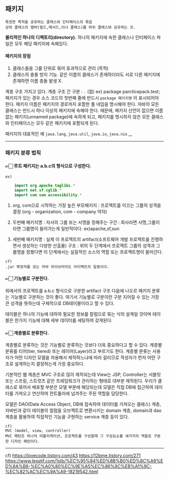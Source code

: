 ## 패키지
	특정한 목적을 공유하는 클래스와 인터페이스의 묶음
	상위 클래스의 멤버(필드,메서드,이너 클래스)를 하위 클래스와 공유하는 것.
    
**물리적인 하나의 디렉토리(directory).**
하나의 패키지에 속한 클래스나 인터페이스 파일은 모두 해당 패키지에 속해있다.

#### 패키지의 장점
1) 클래스들을 그룹 단위로 묶어 효과적으로 관리 (목적)
2) 클래스의 충돌 방지 기능.
	같은 이름의 클래스가 존재하더라도 서로 다른 패키지에 존재하면 이름 충돌 발생 X.

계층 구조 가지고 있다. 
계층 구조 간 구분 : ``.`` (점)
	ex) package parcticepack.test;
패키지가 있는 경우 소스 코드의 첫번째 줄에 반드시 ``package 패키지명`` 이 표시되어야 한다.
패키지 이름은 패키지의 경로까지 포함한 풀 네임을 명시해야 한다.
자바의 모든 클래스는 반드시 하나 이상의 패키지에 속해야 한다.
때문에, 패키지 선언이 없으면 이름없는 패키지(unnamed package)에 속하게 되고, 패키지를 명시하지 않은 모든 클래스와 인터페이스는 모두 같은 패키지에 포함되게 된다.


패키지의 대표적인 예
	``java.lang``, ``java.util``, ``java.io``, ``java.nio`` ,,,

---
### 패키지 분류 법칙

#### 👉🏻  루트 패키지는 a.b.c의 형식으로 구성한다.
	ex) 
```java
	import org.apache.taglibs.*
    import net.sf.cglib.*
    import com.sum.accessibility.*
```
    
1) org, com으로 시작하는 가장 높은 부모패키지
   	: 프로젝트를 이끄는 그룹의 성격을 결정
(org - organization, com - company 약자)

2) 두번째 패키지명
    : 자사의 그룹 또는 사명을 정해주는 구간
    : 회사라면 사명,그룹이라면 그룹명이 들어가는게 일반적이다.
    ex)apache,sf,sun
    
3) 세번째 패키지명
    : 실제 이 프로젝트의 artifact(소프트웨어 개발 프로젝트를 진행하면서 생성하는 다양한 산출물) 구조
    : 위의 두 단계에서 프로젝트 그룹의 성격과 그룹명을 정했다면 이 단계에서는 실질적인 소스의 역할 또는 프로젝트명이 들어간다.
    
```
cf)
.jar 확장자를 갖는 자바 라이브러리도 아티팩트의 일종이다.
```

#### 👉🏻 기능별로 구분한다.

위에서의 프로젝트를 a.b.c 형식으로 구분한 artifact 구조 다음에 나오르 패키지 분류는 기능별로 구분하는 것이 좋다.
여기서 기능별로 구분이란 구분 지어질 수 있는 가장 큰 성격을 뜻하는데 구체적으로 DB테이블이라고 할 수 있다.

테이블은 하나의 기능에 대하여 필요한 정보를 칼럼으로 묶는 식의 설계일 것이며 테이블은 한가지 기능에 대해 세부 데이터를 세팅하여 갖게된다.

#### 👉🏻 계층별로 분류한다.

계층별로 분류하는 것은 기능별로 분류하는 것보다 더욱 중요하다고 할 수 있다.
계층별 분류를 티어(tier, tiered) 또는 레이어(Layer)라고 부르기도 한다. 
계층별 분류는 사용자가 어떤 디자인 모델을 차용해서 제작하느냐에 따라 갈리므로 작성자가 먼저 어떤 구조로 설계하는지 결정하는게 가장 중요하다.

기본적인 웹 계층은 MVC 구조로 많이 제작되는데 View는 JSP, Controller는 서블릿 또는 스프링, 스트럿츠 같은 프레임워크가 관리하는 형태로 대부분 제작된다. 
우리가 클래스로 묶어서 배포할 부분은 모델 부분에 해당되는데 모델은 직접 DB에 접근하여 데이터를 가져오고 연산하여 컨트롤러에 넘겨주는 주된 역할을 담당한다.

모델은 DAO(Data Access Object, DB에 접속하여 데이터를 가져오는 클래스) 계층, 자바빈과 같이 테이블의 컬럼을 오브젝트로 변환시키는 domain 계층, domain과 dao계층을 활용하여 직접적인 기능을 구현하는 service 계층 등이 있다.

```
cf)
MVC (model, view, controller)
MVC 패턴은 하나의 어플리케이션, 프로젝트를 구성할때 그 구성요소를 세가지의 역할로 구분한 디자인 패턴이다.
```


---
cf)
https://lovecode.tistory.com/43
https://12bme.tistory.com/271
https://www.lesstif.com/1stb/%EC%95%84%ED%8B%B0%ED%8C%A9%ED%8A%B8-%EC%A0%80%EC%9E%A5%EC%86%8C%EB%A1%9C-%EC%82%AC%EC%9A%A9-18219542.html

